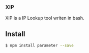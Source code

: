 ### XIP
XIP is a IP Lookup tool writen in bash.

## Install

```bash
$ npm install parameter --save
```

